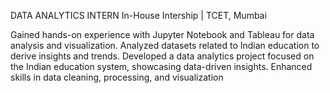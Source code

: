 DATA ANALYTICS INTERN
In-House Intership | TCET, Mumbai

Gained hands-on experience with Jupyter Notebook and Tableau for data analysis and visualization.
Analyzed datasets related to Indian education to derive insights and trends.
Developed a data analytics project focused on the Indian education system, showcasing data-driven insights.
Enhanced skills in data cleaning, processing, and visualization
